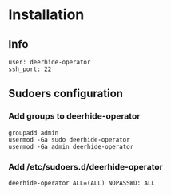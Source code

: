 # Installation

## Info
```
user: deerhide-operator
ssh_port: 22
```

## Sudoers configuration

### Add groups to deerhide-operator
```
groupadd admin
usermod -Ga sudo deerhide-operator
usermod -Ga admin deerhide-operator
```
### Add /etc/sudoers.d/deerhide-operator
```
deerhide-operator ALL=(ALL) NOPASSWD: ALL
```

